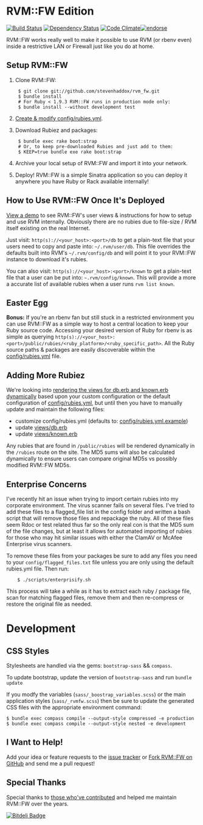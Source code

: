 # RVM::FW Edition

[![Build Status](https://travis-ci.org/stevenhaddox/rvm_fw.png?branch=master)](https://travis-ci.org/stevenhaddox/rvm_fw) [![Dependency Status](https://gemnasium.com/stevenhaddox/rvm_fw.png)](https://gemnasium.com/stevenhaddox/rvm_fw) [![Code Climate](https://codeclimate.com/github/stevenhaddox/rvm_fw.png)](https://codeclimate.com/github/stevenhaddox/rvm_fw)[![endorse](https://api.coderwall.com/stevenhaddox/endorsecount.png)](https://coderwall.com/stevenhaddox)

RVM::FW works really well to make it possible to use RVM (or rbenv even) inside a restrictive LAN or Firewall just like you do at home.

## Setup RVM::FW

1. Clone RVM::FW:

        $ git clone git://github.com/stevenhaddox/rvm_fw.git
        $ bundle install
        # For Ruby < 1.9.3 RVM::FW runs in production mode only:
        $ bundle install --without development test

2. [Create & modify config/rubies.yml](#adding-more-rubiez).

3. Download Rubiez and packages:  

        $ bundle exec rake boot:strap
        # Or, to keep pre-downloaded Rubies and just add to them:
        $ KEEP=true bundle exe rake boot:strap

4. Archive your local setup of RVM::FW and import it into your network.

5. Deploy! RVM::FW is a simple Sinatra application so you can deploy it anywhere you have Ruby or Rack available internally!

## How to Use RVM::FW Once It's Deployed

[View a demo](http://rvm-fw.herokuapp.com) to see RVM::FW's user views & instructions for how to setup and use RVM internally. Obviously there are no rubies due to file-size / RVM itself existing on the real Internet.

Just visit: `http(s)://<your_host>:<port>/db` to get a plain-text file that your users need to copy and paste into: `~/.rvm/user/db`.  This file overrides the defaults built into RVM's `~/.rvm/config/db` and will point it to your RVM::FW instance to download it's rubies.

You can also visit: `http(s)://<your_host>:<port>/known` to get a plain-text file that a user can be put into: `~.rvm/config/known`. This will provide a more a accurate list of available rubies when a user runs `rvm list known`.

## Easter Egg

**Bonus:** If you're an rbenv fan but still stuck in a restricted environment you can use RVM::FW as a simple way to host a central location to keep your Ruby source code. Accessing your desired version of Ruby for rbenv is as simple as querying `http(s)://<your_host>:<port>/public/rubies/<ruby_platform>/<ruby_specific_path>`. All the Ruby source paths & packages are easily discoverable within the [config/rubies.yml](config/rubies.yml.example) file.

## Adding More Rubiez

We're looking into [rendering the views for db.erb and known.erb dynamically](https://github.com/stevenhaddox/rvm_fw/issues/20) based upon your custom configuration or the default configuration of [config/rubies.yml](config/rubies.yml.example), but until then you have to manually update and maintain the following files:

* customize config/rubies.yml (defaults to: [config/rubies.yml.example](config/rubies.yml.example))
* update [views/db.erb](views/db.erb)
* update [views/known.erb](views/known.erb)

Any rubies that are found in `/public/rubies` will be rendered dynamically in the `/rubies` route on the site. The MD5 sums will also be calculated dynamically to ensure users can compare original MD5s vs possibly modified RVM::FW MD5s.

## Enterprise Concerns

I've recently hit an issue when trying to import certain rubies into my corporate environment. The virus scanner fails on several files. I've tried to add these files to a flagged_file list in the config folder and written a bash script that will remove those files and repackage the ruby. All of these files seem Rdoc or test related thus far so the only real con is that the MD5 sum of the file changes, but at least it allows for automated importing of rubies for those who may hit similar issues with either the ClamAV or McAfee Enterprise virus scanners.

To remove these files from your packages be sure to add any files you need to your `config/flagged_files.txt` file unless you are only using the default rubies.yml file. Then run:

        $ ./scripts/enterprisify.sh

This process will take a while as it has to extract each ruby / package file, scan for matching flagged files, remove them and then re-compress or restore the original file as needed.

# Development

## CSS Styles

Stylesheets are handled via the gems: `bootstrap-sass` && `compass`.

To update bootstrap, update the version of `bootstrap-sass` and run `bundle update`

If you modfy the variables (`sass/_boostrap_variables.scss`) or the main application styles (`sass/_rvmfw.scss`) then be sure to update the generated CSS files with the appropriate environment command:

```
$ bundle exec compass compile --output-style compressed -e production
$ bundle exec compass compile --output-style nested -e development
```

## I Want to Help!

Add your idea or feature requests to the [issue tracker](https://github.com/stevenhaddox/rvm_fw/issues) or [Fork RVM::FW on GitHub](https://github.com/stevenhaddox/rvm_fw) and send me a pull request!

## Special Thanks

Special thanks to [those who've contributed](https://github.com/stevenhaddox/rvm_fw/contributors) and helped me maintain RVM::FW over the years.

[![Bitdeli Badge](https://d2weczhvl823v0.cloudfront.net/stevenhaddox/rvm_fw/trend.png)](https://bitdeli.com/free "Bitdeli Badge")
